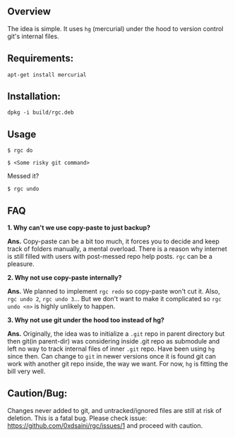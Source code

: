 ## Overview
The idea is simple. It uses `hg` (mercurial) under the hood to version control git's internal files.

## Requirements:
`apt-get install mercurial`

## Installation:
`dpkg -i build/rgc.deb`

## Usage
`$ rgc do`

`$ <Some risky git command>`

Messed it?

`$ rgc undo`

## FAQ
**1. Why can't we use copy-paste to just backup?**

**Ans.** Copy-paste can be a bit too much, it forces you to decide and keep track of folders manually, a mental overload. There is a reason why internet is still filled with users with post-messed repo help posts. `rgc` can be a pleasure.

**2. Why not use copy-paste internally?**

**Ans.** We planned to implement `rgc redo` so copy-paste won't cut it. Also, `rgc undo 2`, `rgc undo 3`... But we don't want to make it complicated so `rgc undo <n>` is highly unlikely to happen.

**3. Why not use git under the hood too instead of hg?**

**Ans.** Originally, the idea was to initialize a `.git` repo in parent directory but then git(in parent-dir) was considering inside .git repo as submodule and left no way to track internal files of inner `.git` repo. Have been using `hg` since then. Can change to `git` in newer versions once it is found git can work with another git repo inside, the way we want. For now, `hg` is fitting the bill very well.

## Caution/Bug:
Changes never added to git, and untracked/ignored files are still at risk of deletion. This is a fatal bug. Please check issue: https://github.com/0xdsaini/rgc/issues/1 and proceed with caution.
